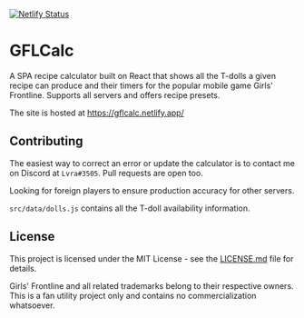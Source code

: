 [![Netlify Status](https://api.netlify.com/api/v1/badges/80e9faca-5b4e-452c-9039-d0aa380ccfd1/deploy-status)](https://app.netlify.com/sites/gflcalc/deploys)

# GFLCalc

A SPA recipe calculator built on React that shows all the T-dolls a given recipe can produce and their timers for the popular mobile game Girls' Frontline. Supports all servers and offers recipe presets.

The site is hosted at https://gflcalc.netlify.app/

## Contributing

The easiest way to correct an error or update the calculator is to contact me on Discord at `Lvra#3505`. Pull requests are open too.

Looking for foreign players to ensure production accuracy for other servers.

`src/data/dolls.js` contains all the T-doll availability information.

## License

This project is licensed under the MIT License - see the [LICENSE.md](LICENSE.md) file for details.

Girls' Frontline and all related trademarks belong to their respective owners. This is a fan utility project only and contains no commercialization whatsoever.
